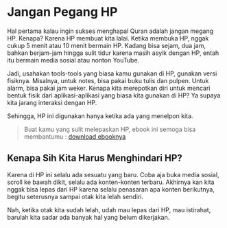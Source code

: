 # Jangan Pegang HP

Hal pertama kalau ingin sukses menghapal Quran adalah jangan megang HP. Kenapa? Karena HP membuat kita lalai. Ketika membuka HP, nggak cukup 5 menit atau 10 menit bermain HP. Kadang bisa sejam, dua jam, bahkan berjam-jam hingga sulit tidur karena masih asyik dengan HP, entah itu bermain media sosial atau nonton YouTube.

Jadi, usahakan tools-tools yang biasa kamu gunakan di HP, gunakan versi fisiknya. Misalnya, untuk notes, bisa pakai buku tulis dan pulpen. Untuk alarm, bisa pakai jam weker. Kenapa kita merepotkan diri untuk mencari bentuk fisik dari aplikasi-aplikasi yang biasa kita gunakan di HP? Ya supaya kita jarang interaksi dengan HP.

Sehingga, HP ini digunakan hanya ketika ada yang menelpon kita.

> Buat kamu yang sulit melepaskan HP, ebook ini semoga bisa membantumu : [download ebooknya](https://lynk.id/zenhacker/BQ8kwVm)

## Kenapa Sih Kita Harus Menghindari HP?

Karena di HP ini selalu ada sesuatu yang baru. Coba aja buka media sosial, scroll ke bawah dikit, selalu ada konten-konten terbaru. Akhirnya kan kita nggak bisa lepas dari HP karena selalu penasaran apa konten berikutnya, begitu seterusnya sampai otak kita lelah sendiri.

Nah, ketika otak kita sudah lelah, udah mau lepas dari HP, mau istirahat, barulah kita sadar ada banyak hal yang belum dikerjakan.
